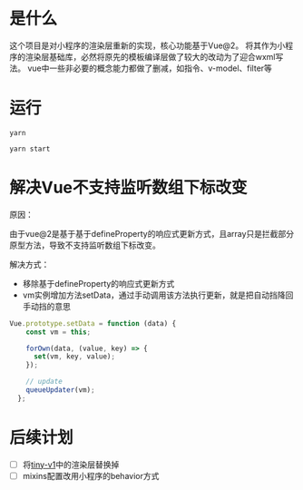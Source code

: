 # 是什么
这个项目是对小程序的渲染层重新的实现，核心功能基于Vue@2。
将其作为小程序的渲染层基础库，必然将原先的模板编译层做了较大的改动为了迎合wxml写法。
vue中一些非必要的概念能力都做了删减，如指令、v-model、filter等


# 运行
```
yarn

yarn start
```



# 解决Vue不支持监听数组下标改变

原因：

由于vue@2是基于基于defineProperty的响应式更新方式，且array只是拦截部分原型方法，导致不支持监听数组下标改变。

解决方式：

- 移除基于defineProperty的响应式更新方式
- vm实例增加方法setData，通过手动调用该方法执行更新，就是把自动挡降回手动挡的意思
```js
Vue.prototype.setData = function (data) {
    const vm = this;

    forOwn(data, (value, key) => {
      set(vm, key, value);
    });

    // update
    queueUpdater(vm);
  };
```

# 后续计划

- [ ] 将[tiny-v1](https://github.com/YufJi/tiny-v1)中的渲染层替换掉
- [ ] mixins配置改用小程序的behavior方式
